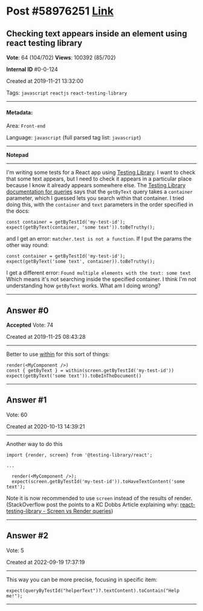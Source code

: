 
# Post \#58976251 [Link](https://stackoverflow.com/questions/58976251/)

## Checking text appears inside an element using react testing library

**Vote**: 64 (104/702) **Views**: 100392 (85/702) 

**Internal ID** \#0-0-124

Created at 2019-11-21 13:32:00

Tags: `javascript` `reactjs` `react-testing-library`

----------

#### Metadata:

Area: `Front-end`

Language: `javascript` (full parsed tag list: `javascript`)

----------

**Notepad**


----------

I'm writing some tests for a React app using [Testing Library](https://testing-library.com/). I want to check that some text appears, but I need to check it appears in a particular place because I know it already appears somewhere else.
The [Testing Library documentation for queries](https://testing-library.com/docs/dom-testing-library/api-queries#bytext) says that the `getByText` query takes a `container` parameter, which I guessed lets you search within that container. I tried doing this, with the `container` and `text` parameters in the order specified in the docs:
```
const container = getByTestId('my-test-id');
expect(getByText(container, 'some text')).toBeTruthy();
```

and I get an error: `matcher.test is not a function`.
If I put the params the other way round:
```
const container = getByTestId('my-test-id');
expect(getByText('some text', container)).toBeTruthy();
```

I get a different error: `Found multiple elements with the text: some text`
Which means it's not searching inside the specified container.
I think I'm not understanding how `getByText` works. What am I doing wrong?


----------
        
## Answer \#0

**Accepted** Vote: 74

Created at 2019-11-25 08:43:28

------------

Better to use [within](https://testing-library.com/docs/dom-testing-library/api-within/) for this sort of things:
```
render(<MyComponent />)
const { getByText } = within(screen.getByTestId('my-test-id'))
expect(getByText('some text')).toBeInTheDocument()
```



------------
    
    
## Answer \#1

 Vote: 60

Created at 2020-10-13 14:39:21

------------

Another way to do this
```
import {render, screen} from '@testing-library/react';

...

  render(<MyComponent />);
  expect(screen.getByTestId('my-test-id')).toHaveTextContent('some text');
```

Note it is now recommended to use `screen` instead of the results of render.
(StackOverflow post the points to a KC Dobbs Article explaining why: [react-testing-library - Screen vs Render queries](https://stackoverflow.com/questions/61482418/react-testing-library-screen-vs-render-queries))


------------
    
    
## Answer \#2

 Vote: 5

Created at 2022-09-19 17:37:19

------------

This way you can be more precise, focusing in specific item:
```
expect(queryByTestId("helperText")?.textContent).toContain("Help me!");
```



------------
    
    